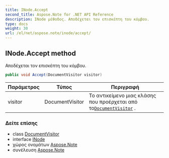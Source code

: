 ```yaml
---
title: INode.Accept
second_title: Aspose.Note for .NET API Reference
description: INode μέθοδος. Αποδέχεται τον επισκέπτη του κόμβου.
type: docs
weight: 30
url: /el/net/aspose.note/inode/accept/
---
```

## INode.Accept method

Αποδέχεται τον επισκέπτη του κόμβου.

```csharp
public void Accept(DocumentVisitor visitor)
```

| Παράμετρος | Τύπος | Περιγραφή |
| --- | --- | --- |
| visitor | DocumentVisitor | Το αντικείμενο μιας κλάσης που προέρχεται από το[`DocumentVisitor`](../../documentvisitor/) . |

### Δείτε επίσης

* class [DocumentVisitor](../../documentvisitor/)
* interface [INode](../)
* χώρος ονομάτων [Aspose.Note](../../inode/)
* συνέλευση [Aspose.Note](../../../)


